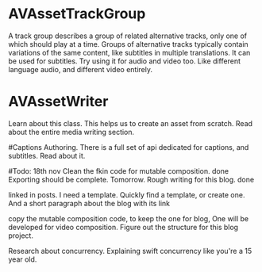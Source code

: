 #  AVAssetTrackGroup
A track group describes a group of related alternative tracks, only one of which should play at a time. Groups of alternative tracks typically contain variations of the same content, like subtitles in multiple translations.
It can be used for subtitles. Try using it for audio and video too. Like different language audio, and different video entirely.

# AVAssetWriter
Learn about this class. This helps us to create an asset from scratch. Read about the entire media writing section. 

#Captions Authoring. 
There is a full set of api dedicated for captions, and subtitles. Read about it. 






#Todo: 18th nov
Clean the fkin code for mutable composition.           done
Exporting should be complete. Tomorrow. 
Rough writing for this blog.                           done


linked in posts. I need a template. Quickly find a template, or create one. And a short paragraph about the blog with its link

copy the mutable composition code, to keep the one for blog, One will be developed for video composition. Figure out the structure for this blog project. 

Research about concurrency. Explaining swift concurrency like you're a 15 year old. 

